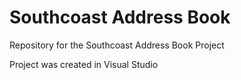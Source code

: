 # Southcoast Address Book

Repository for the Southcoast Address Book Project

Project was created in Visual Studio
